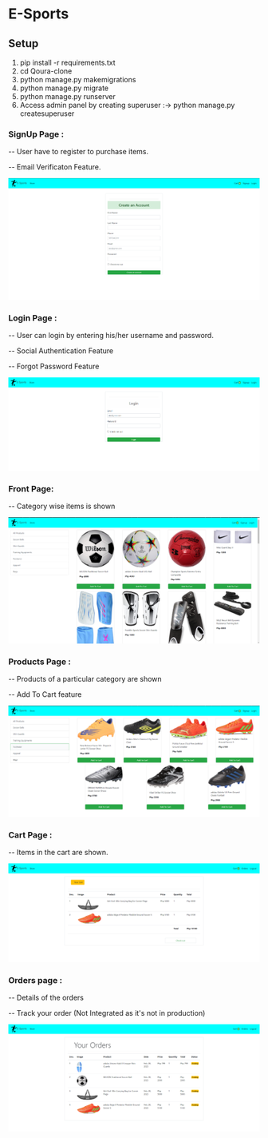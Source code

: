 # E-Sports

## Setup
1. pip install -r requirements.txt
2. cd Qoura-clone
3. python manage.py makemigrations
4. python manage.py migrate
5. python manage.py runserver
6. Access admin panel by creating superuser :->  python manage.py createsuperuser

### SignUp Page :
<p>-- User have to register to purchase items.</p>
<p>-- Email Verificaton Feature.</p>
<img src="/images_readme/signup.png">

### Login Page :
<p>-- User can login by entering his/her username and password.</p>
<p>-- Social Authentication Feature</p>
<p>-- Forgot Password Feature </p>
<img src="/images_readme/login.png">

### Front Page:
<p>-- Category wise items is shown</p>
<img src="/images_readme/store.png">

### Products Page :
<p>-- Products of a particular category are shown</p>
<p>-- Add To Cart feature</p>
<img src="/images_readme/footwear.png">

### Cart Page :
<p>-- Items in the cart are shown.</p>
<img src="/images_readme/shopcart.png">

### Orders page :
<p>-- Details of the orders</p>
<p>-- Track your order (Not Integrated as it's not in production)</p>
<img src="/images_readme/orders.png">